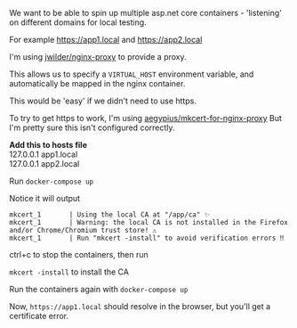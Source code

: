 We want to be able to spin up multiple asp.net core containers - 'listening' on different domains for local testing.

For example https://app1.local and https://app2.local

I'm using [jwilder/nginx-proxy](https://hub.docker.com/r/jwilder/nginx-proxy/) to provide a proxy.  

This allows us to specify a `VIRTUAL_HOST` environment variable, and automatically be mapped in the nginx container.


This would be 'easy' if we didn't need to use https.  


To try to get https to work, I'm using [aegypius/mkcert-for-nginx-proxy](https://github.com/aegypius/mkcert-for-nginx-proxy)
But I'm pretty sure this isn't configured correctly.  


**Add this to hosts file**  
127.0.0.1  app1.local  
127.0.0.1  app2.local  

Run 
`docker-compose up`

Notice it will output

    mkcert_1       | Using the local CA at "/app/ca" ✨
    mkcert_1       | Warning: the local CA is not installed in the Firefox and/or Chrome/Chromium trust store! ⚠️
    mkcert_1       | Run "mkcert -install" to avoid verification errors ‼️

ctrl+c to stop the containers, then run

`mkcert -install` to install the CA

Run the containers again with `docker-compose up`

Now, `https://app1.local` should resolve in the browser, but you'll get a certificate error.

